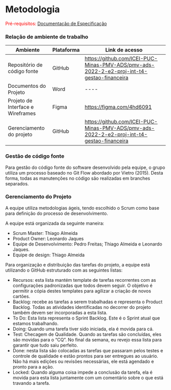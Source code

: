 # Metodologia

<span style="color:red">Pré-requisitos: <a href="2-Especificação do Projeto.md"> Documentação de Especificação</a></span>

### Relação de ambiente de trabalho

|Ambiente     | Plataforma                              | Link de acesso |
|-------|-----------------------------------------------------|------------|
|Repositório de código fonte| GitHub      | https://github.com/ICEI-PUC-Minas-PMV-ADS/pmv-ads-2022-2-e2-proj-int-t4-gestao-financeira     |
|Documentos do Projeto|Word|    ----   | 
|Projeto de Interface e Wireframes|Figma|    https://figma.com/4hd6091     | 
|Gerenciamento do projeto|GitHub|    https://github.com/ICEI-PUC-Minas-PMV-ADS/pmv-ads-2022-2-e2-proj-int-t4-gestao-financeira   | 


### Gestão de código fonte

Para gestão do código fonte do software desenvolvido pela equipe, o grupo utiliza um processo baseado no Git Flow abordado por Vietro (2015). Desta forma, todas as manutenções no código são realizadas em branches separados.

### Gerenciamento do Projeto
A equipe utiliza metodologias ágeis, tendo escolhido o Scrum como base para definição do processo de desenvolvimento.

A equipe está organizada da seguinte maneira:
- Scrum Master: Thiago Almeida
- Product Owner: Leonardo Jaques
- Equipe de Desenvolvimento: Pedro Freitas; Thiago Almeida e Leonardo Jaques.
- Equipe de design: Thiago Almeida 


Para organização e distribuição das tarefas do projeto, a equipe está utilizando o GitHub estruturado com as seguintes listas: 

- Recursos: esta lista mantém template de tarefas recorrentes com as configurações padronizadas que todos devem seguir. O objetivo é permitir a cópia destes templates para agilizar a criação de novos cartões.
- Backlog: recebe as tarefas a serem trabalhadas e representa o Product Backlog. Todas as atividades identificadas no decorrer do projeto também devem ser incorporadas a esta lista.
- To Do: Esta lista representa o Sprint Backlog. Este é o Sprint atual que estamos trabalhando.
- Doing: Quando uma tarefa tiver sido iniciada, ela é movida para cá.
- Test: Checagem de Qualidade. Quando as tarefas são concluídas, eles são movidas para o “CQ”. No final da semana, eu revejo essa lista para garantir que tudo saiu perfeito.
- Done: nesta lista são colocadas as tarefas que passaram pelos testes e controle de qualidade e estão prontos para ser entregues ao usuário. Não há mais edições ou revisões necessárias, ele está agendado e pronto para a ação.
- Locked: Quando alguma coisa impede a conclusão da tarefa, ela é movida para esta lista juntamente com um comentário sobre o que está travando a tarefa.
